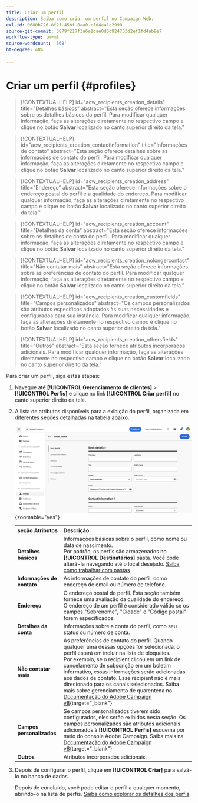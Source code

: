 ```yaml
---
title: Criar um perfil
description: Saiba como criar um perfil no Campaign Web.
exl-id: 0680b726-8f2f-45bf-8aa0-c1d4aa1c2990
source-git-commit: 3879f217f3a6a1cae0d6c924733d2ef1fd4ab9e7
workflow-type: tm+mt
source-wordcount: '568'
ht-degree: 48%

---
```


# Criar um perfil {#profiles}

>[!CONTEXTUALHELP]
>id="acw_recipients_creation_details"
>title="Detalhes básicos"
>abstract="Esta seção oferece informações sobre os detalhes básicos do perfil. Para modificar qualquer informação, faça as alterações diretamente no respectivo campo e clique no botão **Salvar** localizado no canto superior direito da tela."

>[!CONTEXTUALHELP]
>id="acw_recipients_creation_contactinformation"
>title="Informações de contato"
>abstract="Esta seção oferece detalhes sobre as informações de contato do perfil. Para modificar qualquer informação, faça as alterações diretamente no respectivo campo e clique no botão **Salvar** localizado no canto superior direito da tela."

>[!CONTEXTUALHELP]
>id="acw_recipients_creation_address"
>title="Endereço"
>abstract="Esta seção oferece informações sobre o endereço postal do perfil e a qualidade do endereço. Para modificar qualquer informação, faça as alterações diretamente no respectivo campo e clique no botão **Salvar** localizado no canto superior direito da tela."

>[!CONTEXTUALHELP]
>id="acw_recipients_creation_account"
>title="Detalhes da conta"
>abstract="Esta seção oferece informações sobre os detalhes de conta do perfil. Para modificar qualquer informação, faça as alterações diretamente no respectivo campo e clique no botão **Salvar** localizado no canto superior direito da tela."

>[!CONTEXTUALHELP]
>id="acw_recipients_creation_nolongercontact"
>title="Não contatar mais"
>abstract="Esta seção oferece informações sobre as preferências de contato do perfil. Para modificar qualquer informação, faça as alterações diretamente no respectivo campo e clique no botão **Salvar** localizado no canto superior direito da tela."

>[!CONTEXTUALHELP]
>id="acw_recipients_creation_customfields"
>title="Campos personalizados"
>abstract="Os campos personalizados são atributos específicos adaptados às suas necessidades e configurados para sua instância. Para modificar qualquer informação, faça as alterações diretamente no respectivo campo e clique no botão **Salvar** localizado no canto superior direito da tela."

>[!CONTEXTUALHELP]
>id="acw_recipients_creation_othersfields"
>title="Outros"
>abstract="Esta seção fornece atributos incorporados adicionais. Para modificar qualquer informação, faça as alterações diretamente no respectivo campo e clique no botão **Salvar** localizado no canto superior direito da tela."

Para criar um perfil, siga estas etapas:

1. Navegue até **[!UICONTROL Gerenciamento de clientes]** > **[!UICONTROL Perfis]** e clique no link **[!UICONTROL Criar perfil]** no canto superior direito da tela.

1. A lista de atributos disponíveis para a exibição do perfil, organizada em diferentes seções detalhadas na tabela abaixo.

   ![](assets/create-profile.png){zoomable=&quot;yes&quot;}

   | seção Atributos | Descrição |
   |  ---  |  ---  |
   | **Detalhes básicos** | Informações básicas sobre o perfil, como nome ou data de nascimento.<br/>Por padrão, os perfis são armazenados no **[!UICONTROL Destinatários]** pasta. Você pode alterá-la navegando até o local desejado. [Saiba como trabalhar com pastas](../get-started/permissions.md#folders) |
   | **Informações de contato** | As informações de contato do perfil, como endereço de email ou número de telefone. |
   | **Endereço** | O endereço postal do perfil. Esta seção também fornece uma avaliação da qualidade do endereço. O endereço de um perfil é considerado válido se os campos &quot;Sobrenome&quot;, &quot;Cidade&quot; e &quot;Código postal&quot; forem especificados. |
   | **Detalhes da conta** | Informações sobre a conta do perfil, como seu status ou número de conta. |
   | **Não contatar mais** | As preferências de contato do perfil. Quando qualquer uma dessas opções for selecionada, o perfil estará em incluir na lista de bloqueios.<br/>Por exemplo, se o recipient clicou em um link de cancelamento de subscrição em um boletim informativo, essas informações serão adicionadas aos dados de contato. Esse recipient não é mais direcionado para os canais selecionados. Saiba mais sobre gerenciamento de quarentena no [Documentação do Adobe Campaign v8](https://experienceleague.adobe.com/docs/campaign/campaign-v8/send/failures/quarantines.html){target="_blank"} |
   | **Campos personalizados** | Se campos personalizados tiverem sido configurados, eles serão exibidos nesta seção. Os campos personalizados são atributos adicionais adicionados à **[!UICONTROL Perfis]** esquema por meio do console Adobe Campaign. Saiba mais na [Documentação do Adobe Campaign v8](https://experienceleague.adobe.com/docs/campaign/campaign-v8/developer/shemas-forms/extend-schema.html){target="_blank"} |
   | **Outros** | Atributos incorporados adicionais. |

1. Depois de configurar o perfil, clique em **[!UICONTROL Criar]** para salvá-lo no banco de dados.

   Depois de concluído, você pode editar o perfil a qualquer momento, abrindo-o na lista de perfis. [Saiba como explorar os detalhes dos perfis](profile-view.md)
